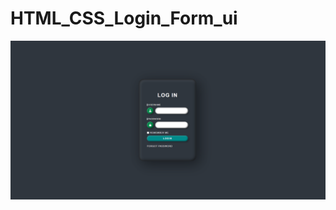 # HTML_CSS_Login_Form_ui

<img src="https://github.com/bayramanli/HTML_CSS_Login_Form_ui/blob/master/picture1.PNG">
